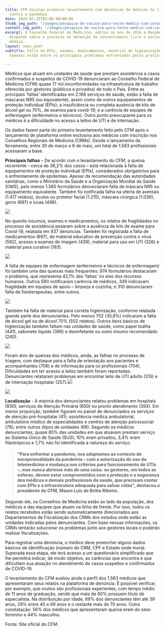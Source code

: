 ```yaml
---
title: CFM divulga primeiro levantamento com denúncias de médicos da linha de frente
  contra a pandemia.
date: 2020-05-15T03:00:00+00:00
thumb_img_path: "/images/pesquisa-de-vacina-para-teste-medico-com-coronavirus-covid-19_31965-6182.jpg"
content_img_path: "/images/pesquisa-de-vacina-para-teste-medico-com-coronavirus-covid-19_31965-6182.jpg"
excerpt: O Conselho Federal de Medicina, editou no ano de 2016 a Recomendação de nº.:1,
  dispondo sobre o processo de obtenção de consentimento livre e esclarecido na assistência
  médica.
layout: news_post
subtitle: Falta de EPIs, exames, medicamentos, material de higienização e recursos
  humanos estão entre os principais problemas enfrentados pelos profissionais.

---
```

Médicos que atuam em unidades de saúde que prestam assistência a casos confirmados e suspeitos de COVID-19 denunciaram ao Conselho Federal de Medicina (CFM) quase 17 mil inconformidades na infraestrutura de trabalho oferecida por gestores (públicos e privados) de todo o País. Entre as principais ‘faltas’ identificadas em 2.166 serviços de saúde, estão a falta de máscaras N95 (ou equivalente), assim como de outros equipamentos de proteção individual (EPIs); a insuficiência ou completa ausência de kits de álcool gel ou 70%, de exames para covid-19; e a carência de equipes de enfermagem (enfermeiros e técnicos). Outro ponto preocupante para os médicos é a dificuldade no acesso a leitos de UTI e de internação.

Os dados fazem parte do primeiro levantamento feito pelo CFM após o lançamento de plataforma online exclusiva aos médicos com inscrição nos Conselhos Regionais de Medicina (CRMs). Desde o lançamento da ferramenta, entre 30 de março e 6 de maio, um total de 1.563 profissionais acessaram a base.

**Principais falhas** – De acordo com o levantamento do CFM, a queixa recorrente – cerca de 38,2% dos casos – está relacionada à falta de equipamentos de proteção individual (EPIs), considerados obrigatórios para o enfrentamento de epidemias. Apesar da recomendação das autoridades sanitárias, como o Ministério da Saúde e a Organização Mundial da Saúde (OMS), pelo menos 1.585 formulários denunciaram falta de máscara N95 ou equipamento equivalente. Também foi notificada falha na oferta de aventais (1.417 relatos), óculos ou protetor facial (1.215), máscara cirúrgica (1.038), gorro (697) e luvas (496).

![](/images/imagem-1.jpg)

No quesito insumos, exames e medicamentos, os relatos de fragilidades no processo de assistência pesaram sobre a ausência de kits de exame para Covid-19, relatada em 937 denúncias. Também foi registrada a falta de medicamentos (697), de material educativo de prevenção contra o vírus (592), acesso a exames de imagem (439), material para uso em UTI (326) e material para curativo (193).

![](/images/imagem-2.jpg)

A falta de equipes de enfermagem (enfermeiros e técnicos de enfermagem) foi também uma das queixas mais frequentes: 974 formulários destacaram o problema, que representa 42,1% das ‘faltas’ no eixo dos recursos humanos. Outros 590 notificaram carência de médicos, 349 indicavam fragilidade em equipes de apoio – limpeza e cozinha, e 310 denunciaram falta de fisioterapeutas, entre outros.

![](/images/imagem-3.jpg)

Também há falta de material para correta higienização, conforme relatada grande parte dos denunciantes. Pelo menos 702 (30,8%) indicaram a falta de álcool gel ou de álcool 70% (502 relatos). Outros itens básicos de higienização também faltam nas unidades de saúde, como papel toalha (441), sabonete líquido (396) e desinfetante ou outro insumo recomendado (240).

![](/images/imagem-4.jpg)

Foram alvo de queixas dos médicos, ainda, as falhas no processo de triagem, com destaque para a falta de orientação aos pacientes e acompanhantes (706) e de informação para os profissionais (704). Dificuldades em ter acesso a leitos também foram reportadas. Denunciantes relataram problemas em encontrar leito de UTI adulto (315) e de internação hospitalar (257).![](/images/imagem-5.jpg)

![](/images/imagem-6.jpg)

**Localização** - A maioria dos denunciantes relatou problemas em hospitais (930), serviços de Atenção Primária (650) ou pronto atendimento (393). Em menor proporção, também figuram no painel de denunciados os serviços de atenção pré-hospitalar (41); assistência médica ambulatorial, ambulatório médico de especialidades e centros de atenção psicossocial (78); entre outros (tipos de unidades (68). Segundo os médicos denunciantes, quase 85% das unidades em que atuavam prestam serviço ao Sistema Único de Saúde (SUS), 10% eram privados, 3,4% eram filantrópicos e 1,7% não foi identificada a natureza do serviço.

> #### "Para enfrentar a pandemia, nos adaptamos ao contexto de excepcionalidade da pandemia – com a autorização do uso da telemedicina e mudança nos critérios para funcionamento de UTIs –, mas nunca abrimos mão de uma coisa: os gestores, em todos as esferas, devem estar comprometidos com a proteção e a segurança dos médicos e demais profissionais da saúde, que precisam contar com EPIs e a infraestrutura adequada para salvar vidas", destacou o presidente do CFM, Mauro Luiz de Britto Ribeiro.

Segundo ele, os Conselhos de Medicina estão ao lado da população, dos médicos e das equipes que atuam na linha de frente. Por isso, todos os relatos recebidos estão sendo automaticamente direcionados aos Departamentos de Fiscalização dos CRMs dos estados onde estão as unidades indicadas pelos denunciantes. Com base nessas informações, os CRMs tentarão solucionar os problemas junto aos gestores locais e poderão realizar fiscalizações.

Para registrar uma denúncia, o médico deve preencher alguns dados básicos de identificação (número do CRM, CPF e Estado onde mora). Superada essa etapa, ele terá acesso a um questionário simplificado que lhe permitirá indicar, de modo objetivo, as carências que encontra e que dificultam sua atuação no atendimento de casos suspeitos e confirmados de COVID-19.

O levantamento do CFM avaliou ainda o perfil dos 1.563 médicos que apresentaram seus relatos na plataforma de denúncia. É possível verificar, por exemplo, que muitos são profissionais experientes, com tempo médio de 11 anos de graduação, sendo que mais de 60% possuem título de especialista. Na distribuição por idade, 69% dos denunciantes têm até 39 anos, 29% entre 40 e 69 anos e o restante mais de 70 anos. Outra constatação: 56% dos médicos que apresentaram queixa eram do sexo feminino e 44% masculino.

Fonte: Site oficial do CFM.
